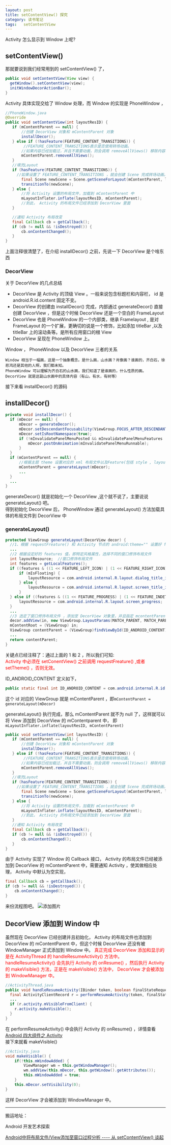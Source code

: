 ```yaml
---
layout: post
title: setContentView() 探究
category: 读书笔记
tags:   setContentView
---
```


<!-- * content -->
<!-- {:toc} -->

Activity 怎么显示到 Window 上呢?
## setContentView()
那就要说到我们经常用到的 setContentView() 了，
```java
public void setContentView(View view) {
  getWindow().setContentView(view);
  initWindowDecorActionBar();
}
```
Activity 具体实现交给了 Window 处理，而 Window 的实现是 PhoneWindow ，
```java
//PhoneWindow.java
@Override
public void setContentView(int layoutResID) {
   if (mContentParent == null) {
       //创建 DecorView 对象和 mContentParent 对象
       installDecor();
   } else if (!hasFeature(FEATURE_CONTENT_TRANSITIONS)) {
        //FEATURE_CONTENT_TRANSITIONS表示是否使用转场动画。
       //如果内容已经加载过，并且不需要动画，则会调用 removeAllViews() 移除内容以便重新填充 Layout 。
       mContentParent.removeAllViews();
   }
   //填充Layout
   if (hasFeature(FEATURE_CONTENT_TRANSITIONS)) {
     //如果设置了 FEATURE_CONTENT_TRANSITIONS ，就会创建 Scene 完成转场动画。
       final Scene newScene = Scene.getSceneForLayout(mContentParent, layoutResID , getContext());
       transitionTo(newScene);
   } else {
       //将 Activity 设置的布局文件，加载到 mContentParent 中
       mLayoutInflater.inflate(layoutResID, mContentParent);
       //到此， Activity 的布局文件已经添加到 DecorView 里面
   }

   //通知 Activity 布局改变
   final Callback cb = getCallback();
   if (cb != null && !isDestroyed()) {
       cb.onContentChanged();
   }
}
```
上面注释很清楚了，在介绍 installDecor() 之前，先说一下 DecorView 是个啥东西

###  DecorView
关于 DecorView 的几点总结
* DecorView 是 Activity 的顶级 View 。一般来说包含标题栏和内容栏， id 是 android.R.id.content 固定不变。   
* DecorView 的创建由 installDecor() 完成，内部通过 generateDecor() 直接创建 DecorView ，但是这个时候 DecorView 还是一个空白的 FrameLayout
* DecorView 也是 PhoneWindow 的一个内部类，继承 Framelayout , 是对 FrameLayout 的一个扩展，更确切的说是一个修饰，比如添加 titleBar ,以及 titleBar 上的滚动条等。是所有应用窗口的根 View
* DecorView 呈现在 PhoneWindow 上。

 Window ， PhoneWindow 以及 DecorView 三者的关系

```
Window 相当于一幅画，这是一个抽象概念。是什么画，山水画？肖像画？谁画的，齐白石，徐悲鸿还是其他的人啊，我们都未知。   
PhoneWindow 可以理解为齐白石的山水画，我们知道了是谁画的，什么性质的画。   
DecorView 就是这副山水画中的具体内容（有山，有水，有树等）     
```
接下来看 installDecor() 的源码
## installDecor()
```java
private void installDecor() {
  if (mDecor == null) {
      mDecor = generateDecor();
      mDecor.setDescendantFocusability(ViewGroup.FOCUS_AFTER_DESCENDANTS);
      mDecor.setIsRootNamespace(true);
      if (!mInvalidatePanelMenuPosted && mInvalidatePanelMenuFeatures != 0) {
          mDecor.postOnAnimation(mInvalidatePanelMenuRunnable);
      }
  }
  if (mContentParent == null) {
      //根据主题 theme 设置对应的 xml 布局文件以及Feature(包括 style , layout ,转场动画,属性等)到 DecorView 中。
      mContentParent = generateLayout(mDecor);
      ...
  }          
  ...
}
```
generateDecor() 就是初始化一个 DecorView ,这个就不说了，主要说说 generateLayout() 吧。   
得到初始化 DecorView 后， PhoneWindow 通过 generateLayout() 方法加载具体的布局文件到 DecorView 中


### generateLayout()
```java
protected ViewGroup generateLayout(DecorView decor) {
  //1、根据 requestFreature() 和 Activity 节点的 android:theme="" 设置好 features 值
  ...
  //2 根据设定好的 features 值，即特定风格属性，选择不同的窗口修饰布局文件
  int layoutResource;  //窗口修饰布局文件  
  int features = getLocalFeatures();
  if ((features & ((1 << FEATURE_LEFT_ICON) | (1 << FEATURE_RIGHT_ICON))) != 0) {
      if (mIsFloating) {
          layoutResource = com.android.internal.R.layout.dialog_title_icons;
      } else {
          layoutResource = com.android.internal.R.layout.screen_title_icons;
      }
  } else if ((features & ((1 << FEATURE_PROGRESS) | (1 << FEATURE_INDETERMINATE_PROGRESS))) != 0) {
      layoutResource = com.android.internal.R.layout.screen_progress;
  }
  ...
  //3 选定了窗口修饰布局文件 ，添加至 DecorView 对象里，并且指定 mcontentParent 值
  decor.addView(in, new ViewGroup.LayoutParams(MATCH_PARENT, MATCH_PARENT));
  mContentRoot = (ViewGroup) in;
  ViewGroup contentParent = (ViewGroup)findViewById(ID_ANDROID_CONTENT);
  ...
  return contentParent;
}
```

关键点已经注释了：通过上面的 1 和 2 ，所以我们可知:    
<font color="#ff000" > Activity 中必须在 setConentView() 之前调用 requestFreature() ,或者 setTheme() ，否则无效。</font>

ID_ANDROID_CONTENT 定义如下，
```java
public static final int ID_ANDROID_CONTENT = com.android.internal.R.id.content;
```
这个 id 对应的 ViewGroup 就是 mContentParent ，即`mContentParent = generateLayout(mDecor)`

generateLayout() 执行完成，那么 mContentParent 就不为 null 了，这样就可以将 View 添加到 DecorView 的 mContentparent 中，
即 `mLayoutInflater.inflate(layoutResID, mContentParent)`
```java
public void setContentView(int layoutResID) {
   if (mContentParent == null) {
       //创建 DecorView 对象和 mContentParent 对象
       installDecor();
   } else if (!hasFeature(FEATURE_CONTENT_TRANSITIONS)) {
        //FEATURE_CONTENT_TRANSITIONS表示是否使用转场动画。
       //如果内容已经加载过，并且不需要动画，则会调用 removeAllViews() 移除内容以便重新填充 Layout 。
       mContentParent.removeAllViews();
   }
   //填充Layout
   if (hasFeature(FEATURE_CONTENT_TRANSITIONS)) {
     //如果设置了 FEATURE_CONTENT_TRANSITIONS ，就会创建 Scene 完成转场动画。
       final Scene newScene = Scene.getSceneForLayout(mContentParent, layoutResID , getContext());
       transitionTo(newScene);
   } else {
       //将 Activity 设置的布局文件，加载到 mContentParent 中
       mLayoutInflater.inflate(layoutResID, mContentParent);
       //到此， Activity 的布局文件已经添加到 DecorView 里面
   }
   //通知 Activity 布局改变
   final Callback cb = getCallback();
   if (cb != null && !isDestroyed()) {
       cb.onContentChanged();
   }
}
```

由于 Activity 实现了 Window 的 Callback 接口， Activity 的布局文件已经被添加到 DecorView 的 mContentParent 中，需要通知 Activity ，使其做相应处理， Activity 中默认为空实现，
```java
final Callback cb = getCallback();
if (cb != null && !isDestroyed()) {
    cb.onContentChanged();
}
```

来份流程图吧。
![添加图片](../../../../images/setcontentview.png)

## DecorView 添加到 Window 中
虽然现在 DecorView 已经创建并且初始化， Activity 的布局文件也添加到 DecorView 的 mContentParent 中，但这个时候 DecorView 还没有被 WindowManager 正式添加到 Window 中。
<font color="#ff000" > 真正完成 DecorView 添加和显示的是在 ActivityThread 的 handleResumeActivity() 方法中。
handleResumeActivity() 会先执行 Activity 的 onResume() ，然后执行 Activity 的 makeVisible() 方法，正是在 makeVisible() 方法中， DecorView 才会被添加到 WindowManager 中。</font>
```java
//ActivityThread.java
public void handleResumeActivity(IBinder token, boolean finalStateRequest , boolean isForward ,String reason) {
  final ActivityClientRecord r = performResumeActivity(token, finalStateRequest , reason);
  ...
  if (r.activity.mVisibleFromClient) {
    r.activity.makeVisible();
  }
}              
```
在 performResumeActivity() 中会执行 Activity 的 onResume() ，详情查看 [ Android 四大组件之 Activity ](../../../../2019/03/15/Android-Activity-Core/#activitythread--handleresumeactivity)    
接下来就看 makeVisible()

```java
//Activity.java
void makeVisible() {
    if(!this.mWindowAdded) {
        ViewManager wm = this.getWindowManager();
        wm.addView(this.mDecor, this.getWindow().getAttributes());
        this.mWindowAdded = true;
    }
    this.mDecor.setVisibility(0);
}
```
这样 DecorView 才会被添加到 WindowManager 中。

----
搬运地址：    

Android 开发艺术探索

[Android中将布局文件/View添加至窗口过程分析 ---- 从 setContentView() 谈起](https://blog.csdn.net/qinjuning/article/details/7226787)
